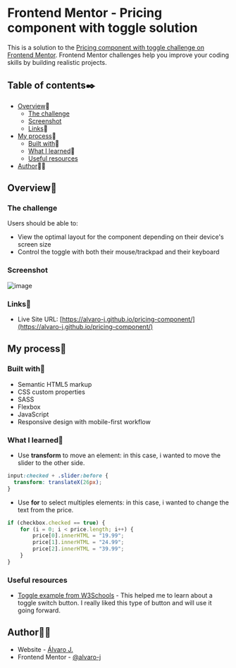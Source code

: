 # Frontend Mentor - Pricing component with toggle solution

This is a solution to the [Pricing component with toggle challenge on Frontend Mentor](https://www.frontendmentor.io/challenges/pricing-component-with-toggle-8vPwRMIC). Frontend Mentor challenges help you improve your coding skills by building realistic projects. 

## Table of contents✒️

- [Overview](#overview)🎯
  - [The challenge](#the-challenge)
  - [Screenshot](#screenshot)
  - [Links](#links)🔗
- [My process](#my-process)🧩
  - [Built with](#built-with)🔨
  - [What I learned](#what-i-learned)📝
  - [Useful resources](#useful-resources)
- [Author](#author)🙋🏻

## Overview🎯

### The challenge

Users should be able to:

- View the optimal layout for the component depending on their device's screen size
- Control the toggle with both their mouse/trackpad and their keyboard

### Screenshot

![image](https://user-images.githubusercontent.com/86482525/125686926-5dc70f19-d1cb-40e8-bf23-668425f66c31.png)

### Links🔗

- Live Site URL: [https://alvaro-j.github.io/pricing-component/](https://alvaro-j.github.io/pricing-component/)

## My process🧩

### Built with🔨

- Semantic HTML5 markup
- CSS custom properties
- SASS
- Flexbox
- JavaScript
- Responsive design with mobile-first workflow

### What I learned📝

- Use <strong>transform</strong> to move an element: in this case, i wanted to move the slider to the other side.
```css
input:checked + .slider:before {
  transform: translateX(26px);
}
```
- Use <strong>for</strong> to select multiples elements: in this case, i wanted to change the text from the price.
```js
if (checkbox.checked == true) {
    for (i = 0; i < price.length; i++) {
        price[0].innerHTML = "19.99";
        price[1].innerHTML = "24.99";
        price[2].innerHTML = "39.99";
    } 
}
```

### Useful resources

- [Toggle example from W3Schools](https://www.w3schools.com/howto/howto_css_switch.asp) - This helped me to learn about a toggle switch button. I really liked this type of button and will use it going forward.

## Author🙋🏻

- Website - [Álvaro J.](https://portifolio-2021-ecru.vercel.app/)
- Frontend Mentor - [@alvaro-j](https://www.frontendmentor.io/profile/alvaro-j)
